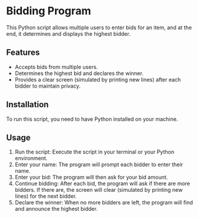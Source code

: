 # Bidding Program

This Python script allows multiple users to enter bids for an item, and at the end, it determines and displays the highest bidder.

## Features

- Accepts bids from multiple users.
- Determines the highest bid and declares the winner.
- Provides a clear screen (simulated by printing new lines) after each bidder to maintain privacy.

## Installation

To run this script, you need to have Python installed on your machine.

## Usage
1. Run the script: Execute the script in your terminal or your Python environment.
2. Enter your name: The program will prompt each bidder to enter their name.
3. Enter your bid: The program will then ask for your bid amount.
4. Continue bidding: After each bid, the program will ask if there are more bidders. If there are, the screen will clear (simulated by printing new lines) for the next bidder.
5. Declare the winner: When no more bidders are left, the program will find and announce the highest bidder.
